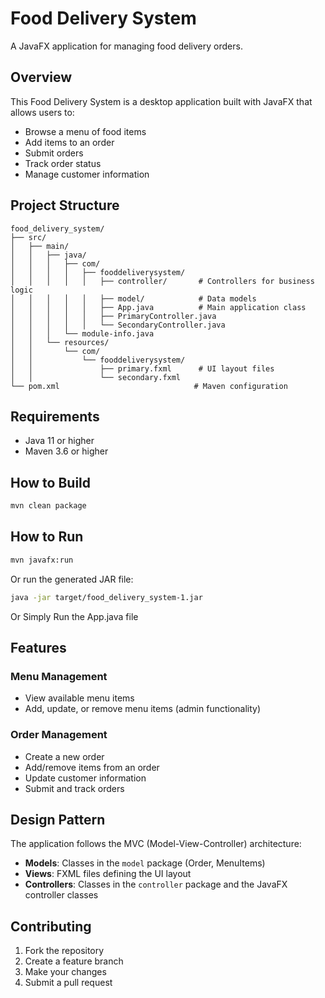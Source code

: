 # Food Delivery System

A JavaFX application for managing food delivery orders.

## Overview

This Food Delivery System is a desktop application built with JavaFX that allows users to:

- Browse a menu of food items
- Add items to an order
- Submit orders
- Track order status
- Manage customer information

## Project Structure

```
food_delivery_system/
├── src/
│   ├── main/
│   │   ├── java/
│   │   │   ├── com/
│   │   │   │   ├── fooddeliverysystem/
│   │   │   │   │   ├── controller/       # Controllers for business logic
│   │   │   │   │   ├── model/            # Data models
│   │   │   │   │   ├── App.java          # Main application class
│   │   │   │   │   ├── PrimaryController.java
│   │   │   │   │   └── SecondaryController.java
│   │   │   └── module-info.java
│   │   └── resources/
│   │       └── com/
│   │           └── fooddeliverysystem/
│   │               ├── primary.fxml      # UI layout files
│   │               └── secondary.fxml
└── pom.xml                              # Maven configuration
```

## Requirements

- Java 11 or higher
- Maven 3.6 or higher

## How to Build

```bash
mvn clean package
```

## How to Run

```bash
mvn javafx:run
```

Or run the generated JAR file:

```bash
java -jar target/food_delivery_system-1.jar
```

Or Simply Run the App.java file

## Features

### Menu Management
- View available menu items
- Add, update, or remove menu items (admin functionality)

### Order Management
- Create a new order
- Add/remove items from an order
- Update customer information
- Submit and track orders

## Design Pattern

The application follows the MVC (Model-View-Controller) architecture:
- **Models**: Classes in the `model` package (Order, MenuItems)
- **Views**: FXML files defining the UI layout
- **Controllers**: Classes in the `controller` package and the JavaFX controller classes

## Contributing

1. Fork the repository
2. Create a feature branch
3. Make your changes
4. Submit a pull request

